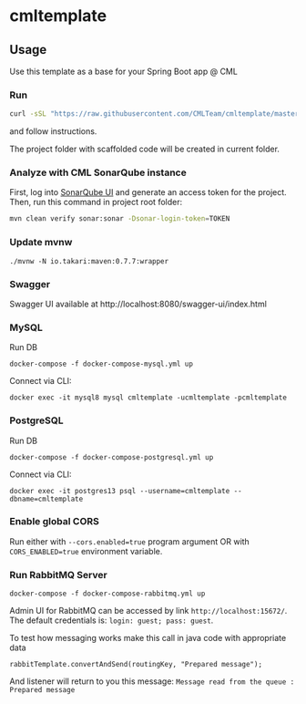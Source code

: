# cmltemplate

## Usage
Use this template as a base for your Spring Boot app @ CML

### Run
```bash
curl -sSL "https://raw.githubusercontent.com/CMLTeam/cmltemplate/master/init.sh?$(date +%T)" | bash
```

and follow instructions. 

The project folder with scaffolded code will be created in current folder. 

### Analyze with CML SonarQube instance
First, log into [SonarQube UI](https://sonar.cmlteam.com) and generate an access token for the project.
Then, run this command in project root folder:
```bash
mvn clean verify sonar:sonar -Dsonar-login-token=TOKEN
```                                                    

### Update mvnw

```
./mvnw -N io.takari:maven:0.7.7:wrapper
```  

### Swagger

Swagger UI available at http://localhost:8080/swagger-ui/index.html 


### MySQL

Run DB

```
docker-compose -f docker-compose-mysql.yml up
```

Connect via CLI:
```
docker exec -it mysql8 mysql cmltemplate -ucmltemplate -pcmltemplate
``` 

### PostgreSQL

Run DB

```
docker-compose -f docker-compose-postgresql.yml up
```

Connect via CLI:
```                                        
docker exec -it postgres13 psql --username=cmltemplate --dbname=cmltemplate
``` 

### Enable global CORS

Run either with `--cors.enabled=true` program argument OR with `CORS_ENABLED=true` environment variable. 

### Run RabbitMQ Server

```
docker-compose -f docker-compose-rabbitmq.yml up
```

Admin UI for RabbitMQ can be accessed by link `http://localhost:15672/`. The default credentials is: `login: guest; pass: guest`.

To test how messaging works make this call in java code with appropriate data
```
rabbitTemplate.convertAndSend(routingKey, "Prepared message"); 
```
And listener will return to you this message: `Message read from the queue : Prepared message`